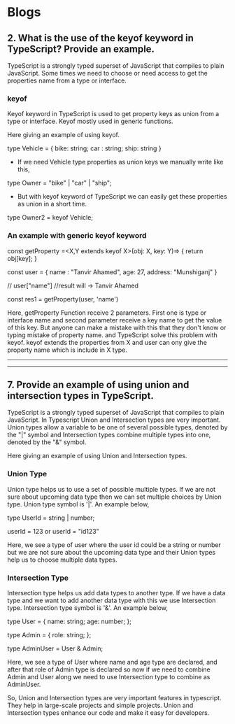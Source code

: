 # Blogs

## 2. What is the use of the keyof keyword in TypeScript? Provide an example.

TypeScript is a strongly typed superset of JavaScript that compiles to plain JavaScript. Some times we need to choose or need access to get the properties name from a type or interface.

### keyof

Keyof keyword in TypeScript is used to get property keys as union from a type or interface. Keyof mostly used in generic functions.

Here giving an example of using keyof.

type Vehicle = {
bike: string;
car : string;
ship: string
}

- If we need Vehicle type properties as union keys we manually write like this,

type Owner = "bike" | "car" | "ship";

- But with keyof keyword of TypeScript we can easily get these properties as union in a short time.

type Owner2 = keyof Vehicle;

### An example with generic keyof keyword

const getProperty =<X,Y extends keyof X>(obj: X, key: Y)=> {
return obj[key];
}

const user = {
name : "Tanvir Ahamed",
age: 27,
address: "Munshiganj"
}

// user["name"] //result will -> Tanvir Ahamed

const res1 = getProperty(user, 'name')

Here, getProperty Function receive 2 parameters. First one is type or interface name and second parameter receive a key name to get the value of this key. But anyone can make a mistake with this that they don't know or typing mistake of property name. and TypeScript solve this problem with keyof. keyof extends the properties from X and user can ony give the property name which is include in X type.

---

---

## 7. Provide an example of using union and intersection types in TypeScript.

TypeScript is a strongly typed superset of JavaScript that compiles to plain JavaScript. In Typescript Union and Intersection types are very important. Union types allow a variable to be one of several possible types, denoted by the "|" symbol and Intersection types combine multiple types into one, denoted by the "&" symbol.

Here giving an example of using Union and Intersection types.

### Union Type

Union type helps us to use a set of possible multiple types. If we are not sure about upcoming data type then we can set multiple choices by Union type. Union type symbol is '|'. An example below,

type UserId = string | number;

userId = 123
or
userId = "id123"

Here, we see a type of user where the user id could be a string or number but we are not sure about the upcoming data type and their Union types help us to choose multiple data types.

### Intersection Type

Intersection type helps us add data types to another type. If we have a data type and we want to add another data type with this we use Intersection type. Intersection type symbol is '&'. An example below,

type User = {
name: string;
age: number;
};

type Admin = {
role: string;
};

type AdminUser = User & Admin;

Here, we see a type of User where name and age type are declared, and after that role of Admin type is declared so now if we need to combine Admin and User along we need to use Intersection type to combine as AdminUser.

So, Union and Intersection types are very important features in typescript. They help in large-scale projects and simple projects. Union and Intersection types enhance our code and make it easy for developers.
